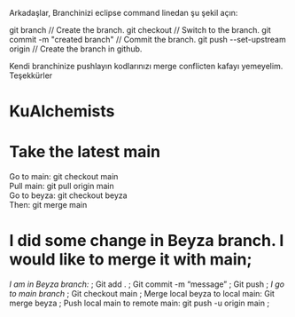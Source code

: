 Arkadaşlar,
Branchinizi eclipse command linedan şu şekil açın:

git branch <branchname> // Create the branch.
git checkout <branchname> // Switch to the branch.
git commit -m "created branch" // Commit the branch.
git push --set-upstream origin <branchname> // Create the branch in github.

Kendi branchinize pushlayın kodlarınızı merge conflicten kafayı yemeyelim.
Teşekkürler
# KuAlchemists

# Take the latest main <br/>
Go to main: git checkout main <br/>
Pull main: git pull origin main<br/>
Go to beyza: git checkout beyza<br/>
Then: git merge main <br/>

# I did some change in Beyza branch. I would like to merge it with main;
*I am in Beyza branch:* ;
Git add . ;
Git commit -m “message” ;
Git push ;
*I go to main branch* ;
Git checkout main ;
Merge local beyza to local main: Git merge beyza ;
Push local main to remote main: git push -u origin main ;
